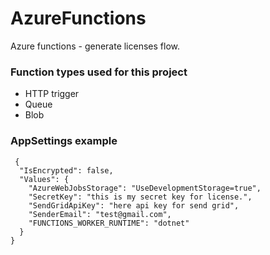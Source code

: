 # AzureFunctions
Azure functions - generate licenses flow.


### Function types used for this project
* HTTP trigger
* Queue
* Blob

### AppSettings example
```
 {
  "IsEncrypted": false,
  "Values": {
    "AzureWebJobsStorage": "UseDevelopmentStorage=true",
    "SecretKey": "this is my secret key for license.",
    "SendGridApiKey": "here api key for send grid",
    "SenderEmail": "test@gmail.com",
    "FUNCTIONS_WORKER_RUNTIME": "dotnet"
  }
}
```
